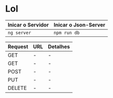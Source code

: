 # Lol

| Inicar o Servidor | Inicar o Json-Server |
| ----------------- | -------------------- |
| `ng server`       | `npm run db`         |

| Request | URL | Detalhes |
| ------- | --- | -------- |
| GET     | -   | -        |
| GET     | -   | -        |
| POST    | -   | -        |
| PUT     | -   | -        |
| DELETE  | -   | -        |
